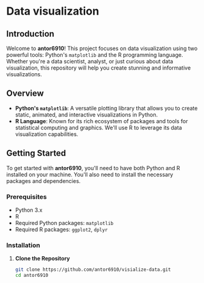 # Data visualization

## Introduction

Welcome to **antor6910**! This project focuses on data visualization using two powerful tools: Python's `matplotlib` and the R programming language. Whether you're a data scientist, analyst, or just curious about data visualization, this repository will help you create stunning and informative visualizations.

## Overview

- **Python's `matplotlib`**: A versatile plotting library that allows you to create static, animated, and interactive visualizations in Python.
- **R Language**: Known for its rich ecosystem of packages and tools for statistical computing and graphics. We'll use R to leverage its data visualization capabilities.

## Getting Started

To get started with **antor6910**, you'll need to have both Python and R installed on your machine. You'll also need to install the necessary packages and dependencies.

### Prerequisites

- Python 3.x
- R
- Required Python packages: `matplotlib`
- Required R packages: `ggplot2`, `dplyr`

### Installation

1. **Clone the Repository**

   ```bash
   git clone https://github.com/antor6910/visialize-data.git
   cd antor6910
